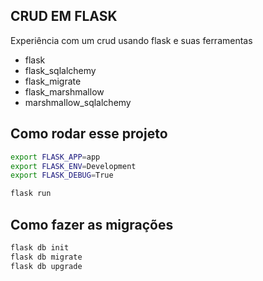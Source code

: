 ## CRUD EM FLASK

Experiência com um crud usando flask e suas ferramentas

- flask 
- flask_sqlalchemy
- flask_migrate
- flask_marshmallow
- marshmallow_sqlalchemy

## Como rodar esse projeto


```sh
export FLASK_APP=app
export FLASK_ENV=Development
export FLASK_DEBUG=True

flask run
```

## Como fazer as migrações

```sh
flask db init
flask db migrate
flask db upgrade
```

